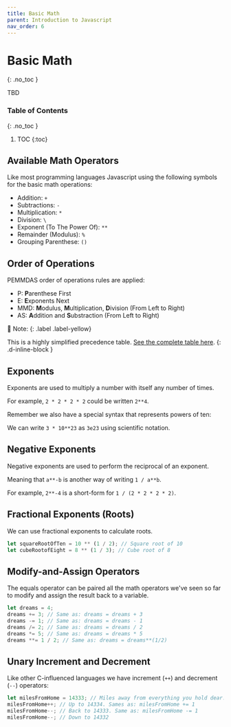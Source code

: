 ```yaml
---
title: Basic Math
parent: Introduction to Javascript
nav_order: 6
---
```


<!--prettier-ignore-start-->
# Basic Math
{: .no_toc }

TBD

### Table of Contents
{: .no_toc }

1. TOC
{:toc}

<!--prettier-ignore-end-->

## Available Math Operators

Like most programming languages Javascript using the following symbols for the basic math operations:

- Addition: `+`
- Subtractions: `-`
- Multiplication: `*`
- Division: `\`
- Exponent (To The Power Of): `**`
- Remainder (Modulus): `%`
- Grouping Parenthese: `()`

## Order of Operations

PEMMDAS order of operations rules are applied:

- P: **P**arenthese First
- E: **E**xponents Next
- MMD: **M**odulus, **M**ultiplication, **D**ivision (From Left to Right)
- AS: **A**ddition and **S**ubstraction (From Left to Right)

🎵 Note:
{: .label .label-yellow}

This is a highly simplified precedence table. [See the complete table here](https://developer.mozilla.org/en-US/docs/Web/JavaScript/Reference/Operators/Operator_Precedence#table).
{: .d-inline-block }

## Exponents

Exponents are used to multiply a number with itself any number of times.

For example, `2 * 2 * 2 * 2` could be written `2**4`.

Remember we also have a special syntax that represents powers of ten:

We can write `3 * 10**23` as `3e23` using scientific notation.

## Negative Exponents

Negative exponents are used to perform the reciprocal of an exponent.

Meaning that `a**-b` is another way of writing `1 / a**b`.

For example, `2**-4` is a short-form for `1 / (2 * 2 * 2 * 2)`.

## Fractional Exponents (Roots)

We can use fractional exponents to calculate roots.

```javascript
let squareRootOfTen = 10 ** (1 / 2); // Square root of 10
let cubeRootofEight = 8 ** (1 / 3); // Cube root of 8
```

## Modify-and-Assign Operators

The equals operator can be paired all the math operators we've seen so far to modify and assign the result back to a variable.

```javascript
let dreams = 4;
dreams += 3; // Same as: dreams = dreams + 3
dreams -= 1; // Same as: dreams = dreams - 1
dreams /= 2; // Same as: dreams = dreams / 2
dreams *= 5; // Same as: dreams = dreams * 5
dreams **= 1 / 2; // Same as: dreams = dreams**(1/2)
```

## Unary Increment and Decrement

Like other C-influenced languages we have increment (`++`) and decrement (`--`) operators:

```javascript
let milesFromHome = 14333; // Miles away from everything you hold dear.
milesFromHome++; // Up to 14334. Sames as: milesFromHome += 1
milesFromHome--; // Back to 14333. Same as: milesFromHome -= 1
milesFromHome--; // Down to 14332
```
